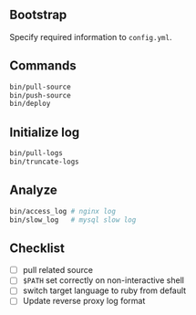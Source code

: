 ## Bootstrap

Specify required information to `config.yml`.

## Commands

```bash
bin/pull-source
bin/push-source
bin/deploy
```

## Initialize log

```bash
bin/pull-logs
bin/truncate-logs
```

## Analyze

```bash
bin/access_log # nginx log
bin/slow_log   # mysql slow log
```

## Checklist

- [ ] pull related source
- [ ] `$PATH` set correctly on non-interactive shell
- [ ] switch target language to ruby from default
- [ ] Update reverse proxy log format
